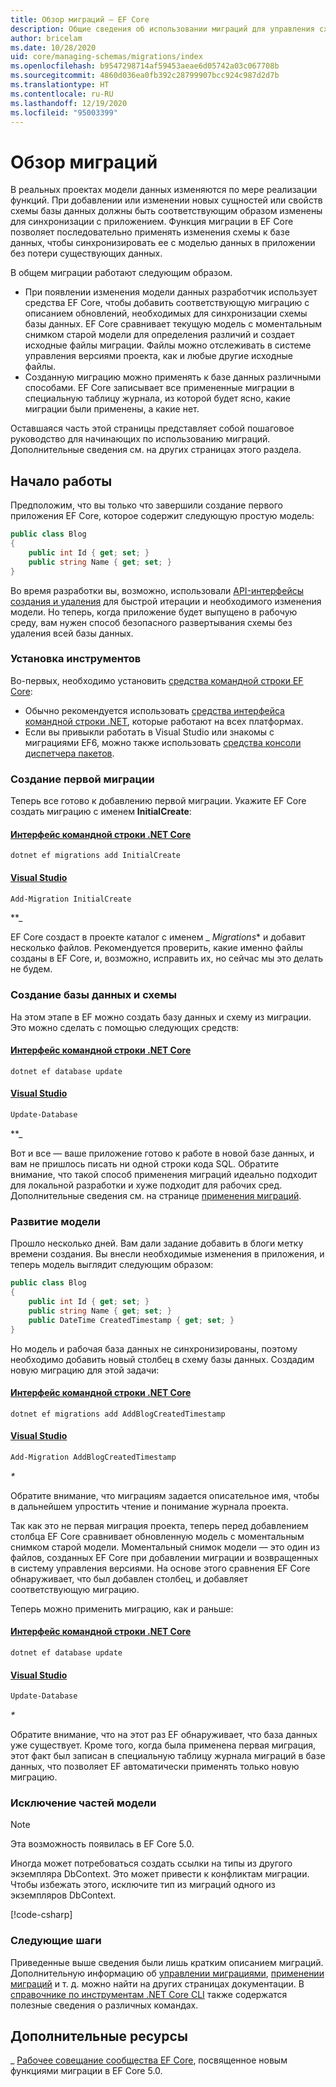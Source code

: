 ```yaml
---
title: Обзор миграций — EF Core
description: Общие сведения об использовании миграций для управления схемами базы данных с помощью Entity Framework Core
author: bricelam
ms.date: 10/28/2020
uid: core/managing-schemas/migrations/index
ms.openlocfilehash: b9547298714af59453aeae6d05742a03c067708b
ms.sourcegitcommit: 4860d036ea0fb392c28799907bcc924c987d2d7b
ms.translationtype: HT
ms.contentlocale: ru-RU
ms.lasthandoff: 12/19/2020
ms.locfileid: "95003399"
---
```

# <a name="migrations-overview"></a>Обзор миграций

В реальных проектах модели данных изменяются по мере реализации функций. При добавлении или изменении новых сущностей или свойств схемы базы данных должны быть соответствующим образом изменены для синхронизации с приложением. Функция миграции в EF Core позволяет последовательно применять изменения схемы к базе данных, чтобы синхронизировать ее с моделью данных в приложении без потери существующих данных.

В общем миграции работают следующим образом.

* При появлении изменения модели данных разработчик использует средства EF Core, чтобы добавить соответствующую миграцию с описанием обновлений, необходимых для синхронизации схемы базы данных. EF Core сравнивает текущую модель с моментальным снимком старой модели для определения различий и создает исходные файлы миграции. Файлы можно отслеживать в системе управления версиями проекта, как и любые другие исходные файлы.
* Созданную миграцию можно применять к базе данных различными способами. EF Core записывает все примененные миграции в специальную таблицу журнала, из которой будет ясно, какие миграции были применены, а какие нет.

Оставшаяся часть этой страницы представляет собой пошаговое руководство для начинающих по использованию миграций. Дополнительные сведения см. на других страницах этого раздела.

## <a name="getting-started"></a>Начало работы

Предположим, что вы только что завершили создание первого приложения EF Core, которое содержит следующую простую модель:

```csharp
public class Blog
{
    public int Id { get; set; }
    public string Name { get; set; }
}
```

Во время разработки вы, возможно, использовали [API-интерфейсы создания и удаления](xref:core/managing-schemas/ensure-created) для быстрой итерации и необходимого изменения модели. Но теперь, когда приложение будет выпущено в рабочую среду, вам нужен способ безопасного развертывания схемы без удаления всей базы данных.

### <a name="install-the-tools"></a>Установка инструментов

Во-первых, необходимо установить [средства командной строки EF Core](xref:core/cli/index):

* Обычно рекомендуется использовать [средства интерфейса командной строки .NET](xref:core/cli/dotnet), которые работают на всех платформах.
* Если вы привыкли работать в Visual Studio или знакомы с миграциями EF6, можно также использовать [средства консоли диспетчера пакетов](xref:core/cli/powershell).

### <a name="create-your-first-migration"></a>Создание первой миграции

Теперь все готово к добавлению первой миграции. Укажите EF Core создать миграцию с именем **InitialCreate**:

#### <a name="net-core-cli"></a>[Интерфейс командной строки .NET Core](#tab/dotnet-core-cli)

```dotnetcli
dotnet ef migrations add InitialCreate
```

#### <a name="visual-studio"></a>[Visual Studio](#tab/vs)

```powershell
Add-Migration InitialCreate
```

**_

EF Core создаст в проекте каталог с именем _ *Migrations** и добавит несколько файлов. Рекомендуется проверить, какие именно файлы созданы в EF Core, и, возможно, исправить их, но сейчас мы это делать не будем.

### <a name="create-your-database-and-schema"></a>Создание базы данных и схемы

На этом этапе в EF можно создать базу данных и схему из миграции. Это можно сделать с помощью следующих средств:

#### <a name="net-core-cli"></a>[Интерфейс командной строки .NET Core](#tab/dotnet-core-cli)

```dotnetcli
dotnet ef database update
```

#### <a name="visual-studio"></a>[Visual Studio](#tab/vs)

```powershell
Update-Database
```

**_

Вот и все — ваше приложение готово к работе в новой базе данных, и вам не пришлось писать ни одной строки кода SQL. Обратите внимание, что такой способ применения миграций идеально подходит для локальной разработки и хуже подходит для рабочих сред. Дополнительные сведения см. на странице [применения миграций](xref:core/managing-schemas/migrations/applying).

### <a name="evolving-your-model"></a>Развитие модели

Прошло несколько дней. Вам дали задание добавить в блоги метку времени создания. Вы внесли необходимые изменения в приложения, и теперь модель выглядит следующим образом:

```csharp
public class Blog
{
    public int Id { get; set; }
    public string Name { get; set; }
    public DateTime CreatedTimestamp { get; set; }
}
```

Но модель и рабочая база данных не синхронизированы, поэтому необходимо добавить новый столбец в схему базы данных. Создадим новую миграцию для этой задачи:

#### <a name="net-core-cli"></a>[Интерфейс командной строки .NET Core](#tab/dotnet-core-cli)

```dotnetcli
dotnet ef migrations add AddBlogCreatedTimestamp
```

#### <a name="visual-studio"></a>[Visual Studio](#tab/vs)

```powershell
Add-Migration AddBlogCreatedTimestamp
```

_*_

Обратите внимание, что миграциям задается описательное имя, чтобы в дальнейшем упростить чтение и понимание журнала проекта.

Так как это не первая миграция проекта, теперь перед добавлением столбца EF Core сравнивает обновленную модель с моментальным снимком старой модели. Моментальный снимок модели — это один из файлов, созданных EF Core при добавлении миграции и возвращенных в систему управления версиями. На основе этого сравнения EF Core обнаруживает, что был добавлен столбец, и добавляет соответствующую миграцию.

Теперь можно применить миграцию, как и раньше:

<!--markdownlint-disable MD024-->

#### <a name="net-core-cli"></a>[Интерфейс командной строки .NET Core](#tab/dotnet-core-cli)

```dotnetcli
dotnet ef database update
```

#### <a name="visual-studio"></a>[Visual Studio](#tab/vs)

```powershell
Update-Database
```

<!--markdownlint-enable MD024-->

_*_

Обратите внимание, что на этот раз EF обнаруживает, что база данных уже существует. Кроме того, когда была применена первая миграция, этот факт был записан в специальную таблицу журнала миграций в базе данных, что позволяет EF автоматически применять только новую миграцию.

### <a name="excluding-parts-of-your-model"></a>Исключение частей модели

> [!NOTE]
> Эта возможность появилась в EF Core 5.0.

Иногда может потребоваться создать ссылки на типы из другого экземпляра DbContext. Это может привести к конфликтам миграции. Чтобы избежать этого, исключите тип из миграций одного из экземпляров DbContext.

[!code-csharp[](../../../../samples/core/Modeling/FluentAPI/TableExcludeFromMigrations.cs#TableExcludeFromMigrations)]

### <a name="next-steps"></a>Следующие шаги

Приведенные выше сведения были лишь кратким описанием миграций. Дополнительную информацию об [управлении миграциями](xref:core/managing-schemas/migrations/managing), [применении миграций](xref:core/managing-schemas/migrations/applying) и т. д. можно найти на других страницах документации. В [справочнике по инструментам .NET Core CLI](xref:core/cli/index) также содержатся полезные сведения о различных командах.

## <a name="additional-resources"></a>Дополнительные ресурсы

_ [Рабочее совещание сообщества EF Core](https://www.youtube.com/watch?v=mSsGERmrhnE&list=PLdo4fOcmZ0oX-DBuRG4u58ZTAJgBAeQ-t&index=20), посвященное новым функциями миграции в EF Core 5.0.
